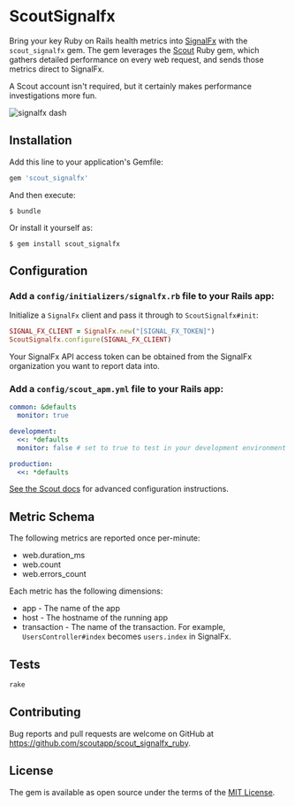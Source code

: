 # ScoutSignalfx

Bring your key Ruby on Rails health metrics into [SignalFx](https://signalfx.com/) with the `scout_signalfx` gem. The gem leverages the [Scout](https://scoutapp.com) Ruby gem, which gathers detailed performance on every web request, and sends those metrics direct to SignalFx.

A Scout account isn't required, but it certainly makes performance investigations more fun.

![signalfx dash](https://s3-us-west-1.amazonaws.com/scout-blog/scout_signalfx/signalfx_dash.png)

## Installation

Add this line to your application's Gemfile:

```ruby
gem 'scout_signalfx'
```

And then execute:

    $ bundle

Or install it yourself as:

    $ gem install scout_signalfx

## Configuration

### Add a `config/initializers/signalfx.rb` file to your Rails app:

Initialize a `SignalFx` client and pass it through to `ScoutSignalfx#init`:

```ruby
SIGNAL_FX_CLIENT = SignalFx.new("[SIGNAL_FX_TOKEN]")
ScoutSignalfx.configure(SIGNAL_FX_CLIENT)
```

Your SignalFx API access token can be obtained from the SignalFx organization you want to report data into.

### Add a `config/scout_apm.yml` file to your Rails app:

```yaml
common: &defaults
  monitor: true

development:
  <<: *defaults
  monitor: false # set to true to test in your development environment

production:
  <<: *defaults
```

[See the Scout docs](http://help.apm.scoutapp.com/#ruby-agent) for advanced configuration instructions.

## Metric Schema

The following metrics are reported once per-minute:

* web.duration_ms
* web.count
* web.errors_count

Each metric has the following dimensions:

* app - The name of the app
* host - The hostname of the running app
* transaction - The name of the transaction. For example, `UsersController#index` becomes `users.index` in SignalFx.

## Tests

```ruby
rake
```

## Contributing

Bug reports and pull requests are welcome on GitHub at https://github.com/scoutapp/scout_signalfx_ruby.

## License

The gem is available as open source under the terms of the [MIT License](http://opensource.org/licenses/MIT).
